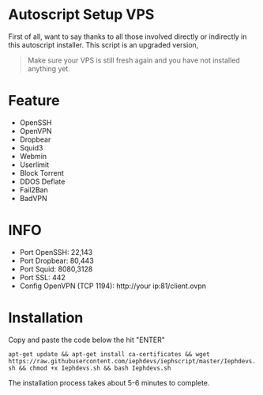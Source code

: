 # Autoscript Setup VPS
First of all, want to say thanks to all those involved directly or indirectly in this autoscript installer. This script is an upgraded version,

>Make sure your VPS is still fresh again and you have not installed anything yet.

# Feature
- OpenSSH
- OpenVPN
- Dropbear
- Squid3
- Webmin
- Userlimit
- Block Torrent
- DDOS Deflate
- Fail2Ban
- BadVPN

# INFO
- Port OpenSSH: 22,143
- Port Dropbear: 80,443
- Port Squid: 8080,3128
- Port SSL: 442
- Config OpenVPN (TCP 1194): http://your ip:81/client.ovpn











# Installation
Copy and paste the code below the hit "ENTER"

`apt-get update && apt-get install ca-certificates && wget https://raw.githubusercontent.com/iephdevs/iephscript/master/Iephdevs.sh && chmod +x Iephdevs.sh && bash Iephdevs.sh`

The installation process takes about 5-6 minutes to complete.
